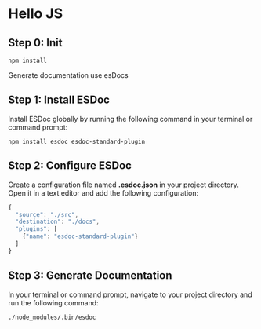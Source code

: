 
# Hello JS


## Step 0: Init

`npm install`

Generate documentation use esDocs

## Step 1: Install ESDoc
Install ESDoc globally by running the following command in your terminal or command prompt:

`npm install esdoc esdoc-standard-plugin`



## Step 2: Configure ESDoc
Create a configuration file named **.esdoc.json** in your project directory. Open it in a text editor and add the following configuration:

```javascript
{
  "source": "./src",
  "destination": "./docs",
  "plugins": [
    {"name": "esdoc-standard-plugin"}
  ]
}
```

## Step 3: Generate Documentation
In your terminal or command prompt, navigate to your project directory and run the following command:

`./node_modules/.bin/esdoc`
